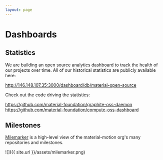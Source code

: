 ```yaml
---
layout: page
---
```


# Dashboards

## Statistics

We are building an open source analytics dashboard to track the health of our projects over time. All of our historical statistics are publicly available here:

http://146.148.107.35:3000/dashboard/db/material-open-source

Check out the code driving the statistics:

https://github.com/material-foundation/graphite-oss-daemon
https://github.com/material-foundation/compute-oss-dashboard

## Milestones

[Milemarker](https://material-motion.github.io/milemarker/) is a high-level view of the material-motion org's many repositories and milestones.

![]({{ site.url }}/assets/milemarker.png)
